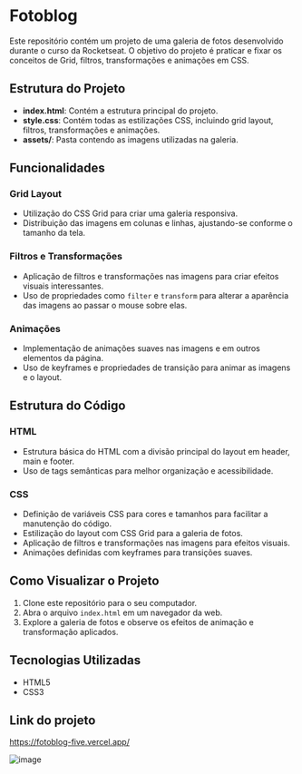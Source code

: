 # Fotoblog

Este repositório contém um projeto de uma galeria de fotos desenvolvido durante o curso da Rocketseat. O objetivo do projeto é praticar e fixar os conceitos de Grid, filtros, transformações e animações em CSS.

## Estrutura do Projeto

- **index.html**: Contém a estrutura principal do projeto.
- **style.css**: Contém todas as estilizações CSS, incluindo grid layout, filtros, transformações e animações.
- **assets/**: Pasta contendo as imagens utilizadas na galeria.

## Funcionalidades

### Grid Layout

- Utilização do CSS Grid para criar uma galeria responsiva.
- Distribuição das imagens em colunas e linhas, ajustando-se conforme o tamanho da tela.

### Filtros e Transformações

- Aplicação de filtros e transformações nas imagens para criar efeitos visuais interessantes.
- Uso de propriedades como `filter` e `transform` para alterar a aparência das imagens ao passar o mouse sobre elas.

### Animações

- Implementação de animações suaves nas imagens e em outros elementos da página.
- Uso de keyframes e propriedades de transição para animar as imagens e o layout.

## Estrutura do Código

### HTML

- Estrutura básica do HTML com a divisão principal do layout em header, main e footer.
- Uso de tags semânticas para melhor organização e acessibilidade.

### CSS

- Definição de variáveis CSS para cores e tamanhos para facilitar a manutenção do código.
- Estilização do layout com CSS Grid para a galeria de fotos.
- Aplicação de filtros e transformações nas imagens para efeitos visuais.
- Animações definidas com keyframes para transições suaves.

## Como Visualizar o Projeto

1. Clone este repositório para o seu computador.
2. Abra o arquivo `index.html` em um navegador da web.
3. Explore a galeria de fotos e observe os efeitos de animação e transformação aplicados.

## Tecnologias Utilizadas

- HTML5
- CSS3

## Link do projeto

https://fotoblog-five.vercel.app/

![image](https://github.com/Matheus-Neris-Rocha/fotoblog/assets/171521660/387438ce-8dc0-4f2a-86ff-ae684d11bca4)


